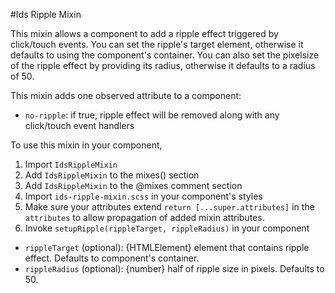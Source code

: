 #Ids Ripple Mixin

This mixin allows a component to add a ripple effect triggered by click/touch events.
You can set the ripple's target element, otherwise it defaults to using the component's container. 
You can also set the pixelsize of the ripple effect by providing its radius, otherwise it defaults to a radius of 50.

This mixin adds one observed attribute to a component:

- `no-ripple`: if true, ripple effect will be removed along with any click/touch event handlers

To use this mixin in your component,

1. Import `IdsRippleMixin`
2. Add `IdsRippleMixin` to the mixes() section
3. Add `IdsRippleMixin` to the @mixes comment section
4. Import `ids-ripple-mixin.scss` in your component's styles
5. Make sure your attributes extend `return [...super.attributes]` in the `attributes` to allow propagation of added mixin attributes.
6. Invoke `setupRipple(rippleTarget, rippleRadius)` in your component
- `rippleTarget` (optional): {HTMLElement} element that contains ripple effect. Defaults to component's container.
- `rippleRadius` (optional): {number} half of ripple size in pixels. Defaults to 50.